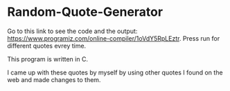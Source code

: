 # Random-Quote-Generator

Go to this link to see the code and the output: https://www.programiz.com/online-compiler/1oVdY5RpLEztr. Press run for different quotes evrey time.


This program is written in C.

I came up with these quotes by myself by using other quotes I found on the web and made changes to them.
